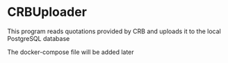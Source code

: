 # CRBUploader

This program reads quotations provided by CRB and uploads it to the local PostgreSQL database

The docker-compose file will be added later
